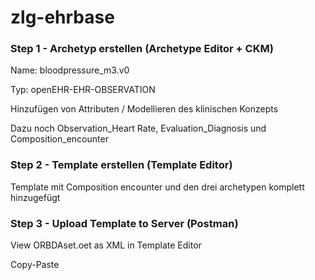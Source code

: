# zlg-ehrbase

### Step 1 - Archetyp erstellen (Archetype Editor + CKM)

Name: bloodpressure_m3.v0

Typ: openEHR-EHR-OBSERVATION

Hinzufügen von Attributen / Modellieren des klinischen Konzepts

Dazu noch Observation_Heart Rate, Evaluation_Diagnosis und Composition_encounter



### Step 2 - Template erstellen (Template Editor)

Template mit Composition encounter und den drei archetypen komplett hinzugefügt



### Step 3 - Upload Template to Server (Postman)

View ORBDAset.oet as XML in Template Editor

Copy-Paste